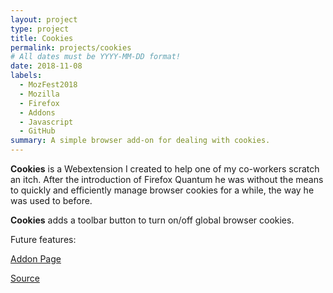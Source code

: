 ```yaml
---
layout: project
type: project
title: Cookies
permalink: projects/cookies
# All dates must be YYYY-MM-DD format!
date: 2018-11-08
labels:
  - MozFest2018
  - Mozilla
  - Firefox
  - Addons
  - Javascript
  - GitHub
summary: A simple browser add-on for dealing with cookies.
---
```


**Cookies** is a Webextension I created to help one of my co-workers scratch an itch.
After the introduction of Firefox Quantum he was without the means to quickly and efficiently
manage browser cookies for a while, the way he was used to before.

**Cookies** adds a toolbar button to turn on/off global browser cookies.

Future features:

<a href="https://addons.mozilla.org/en-US/firefox/addon/cookiesnew/"><i class="large firefox icon"></i>Addon Page</a>

<a href="https://github.com/Happy-Ferret/Cookies"><i class="large github icon"></i>Source</a>
